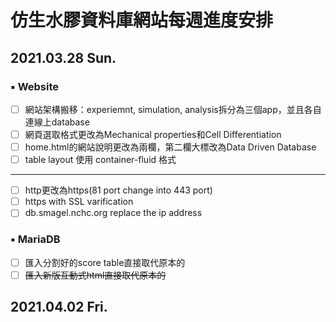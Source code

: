 # 仿生水膠資料庫網站每週進度安排
## 2021.03.28 Sun.
### ▪️ Website
- [ ] 網站架構搬移：experiemnt, simulation, analysis拆分為三個app，並且各自連線上database
- [ ] 網頁選取格式更改為Mechanical properties和Cell Differentiation
- [ ] home.html的網站說明更改為兩欄，第二欄大標改為Data Driven Database
- [ ] table layout 使用 container-fluid 格式
---
- [ ] http更改為https(81 port change into 443 port)
- [ ] https with SSL varification
- [ ] db.smagel.nchc.org replace the ip address

### ▪️ MariaDB
- [ ] 匯入分割好的score table直接取代原本的
- [ ] ~~匯入新版互動式html直接取代原本的~~

## 2021.04.02 Fri.

